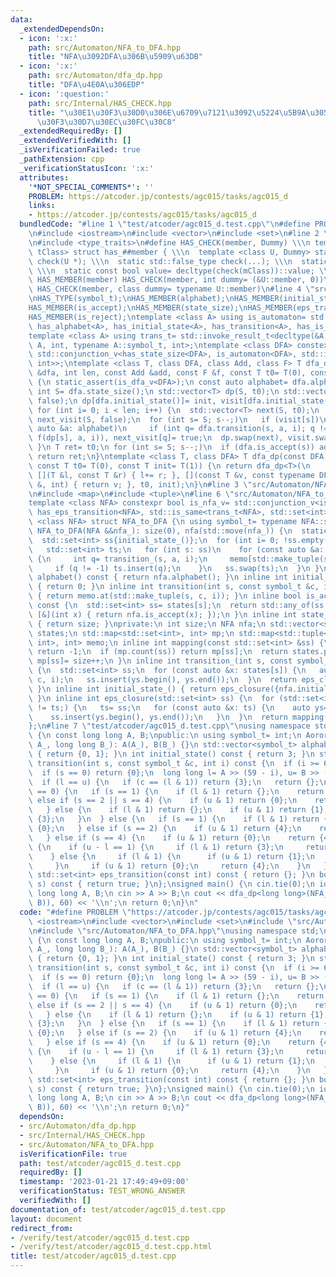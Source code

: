 ```yaml
---
data:
  _extendedDependsOn:
  - icon: ':x:'
    path: src/Automaton/NFA_to_DFA.hpp
    title: "NFA\u3092DFA\u306B\u5909\u63DB"
  - icon: ':x:'
    path: src/Automaton/dfa_dp.hpp
    title: "DFA\u4E0A\u306EDP"
  - icon: ':question:'
    path: src/Internal/HAS_CHECK.hpp
    title: "\u30E1\u30F3\u30D0\u306E\u6709\u7121\u3092\u5224\u5B9A\u3059\u308B\u30C6\
      \u30F3\u30D7\u30EC\u30FC\u30C8"
  _extendedRequiredBy: []
  _extendedVerifiedWith: []
  _isVerificationFailed: true
  _pathExtension: cpp
  _verificationStatusIcon: ':x:'
  attributes:
    '*NOT_SPECIAL_COMMENTS*': ''
    PROBLEM: https://atcoder.jp/contests/agc015/tasks/agc015_d
    links:
    - https://atcoder.jp/contests/agc015/tasks/agc015_d
  bundledCode: "#line 1 \"test/atcoder/agc015_d.test.cpp\"\n#define PROBLEM \"https://atcoder.jp/contests/agc015/tasks/agc015_d\"\
    \n#include <iostream>\n#include <vector>\n#include <set>\n#line 2 \"src/Internal/HAS_CHECK.hpp\"\
    \n#include <type_traits>\n#define HAS_CHECK(member, Dummy) \\\n template <class\
    \ tClass> struct has_##member { \\\n  template <class U, Dummy> static std::true_type\
    \ check(U *); \\\n  static std::false_type check(...); \\\n  static tClass *mClass;\
    \ \\\n  static const bool value= decltype(check(mClass))::value; \\\n };\n#define\
    \ HAS_MEMBER(member) HAS_CHECK(member, int dummy= (&U::member, 0))\n#define HAS_TYPE(member)\
    \ HAS_CHECK(member, class dummy= typename U::member)\n#line 4 \"src/Automaton/dfa_dp.hpp\"\
    \nHAS_TYPE(symbol_t);\nHAS_MEMBER(alphabet);\nHAS_MEMBER(initial_state);\nHAS_MEMBER(transition);\n\
    HAS_MEMBER(is_accept);\nHAS_MEMBER(state_size);\nHAS_MEMBER(eps_transition);\n\
    HAS_MEMBER(is_reject);\ntemplate <class A> using is_automaton= std::conjunction<has_symbol_t<A>,\
    \ has_alphabet<A>, has_initial_state<A>, has_transition<A>, has_is_accept<A>>;\n\
    template <class A> using trans_t= std::invoke_result_t<decltype(&A::transition),\
    \ A, int, typename A::symbol_t, int>;\ntemplate <class DFA> constexpr bool is_dfa_v=\
    \ std::conjunction_v<has_state_size<DFA>, is_automaton<DFA>, std::is_same<trans_t<DFA>,\
    \ int>>;\ntemplate <class T, class DFA, class Add, class F> T dfa_dp(const DFA\
    \ &dfa, int len, const Add &add, const F &f, const T t0= T(0), const T init= T(1))\
    \ {\n static_assert(is_dfa_v<DFA>);\n const auto alphabet= dfa.alphabet();\n const\
    \ int S= dfa.state_size();\n std::vector<T> dp(S, t0);\n std::vector<char> visit(S,\
    \ false);\n dp[dfa.initial_state()]= init, visit[dfa.initial_state()]= true;\n\
    \ for (int i= 0; i < len; i++) {\n  std::vector<T> next(S, t0);\n  std::vector<char>\
    \ next_visit(S, false);\n  for (int s= S; s--;)\n   if (visit[s])\n    for (const\
    \ auto &a: alphabet)\n     if (int q= dfa.transition(s, a, i); q != -1) add(next[q],\
    \ f(dp[s], a, i)), next_visit[q]= true;\n  dp.swap(next), visit.swap(next_visit);\n\
    \ }\n T ret= t0;\n for (int s= S; s--;)\n  if (dfa.is_accept(s)) add(ret, dp[s]);\n\
    \ return ret;\n}\ntemplate <class T, class DFA> T dfa_dp(const DFA &dfa, int len,\
    \ const T t0= T(0), const T init= T(1)) {\n return dfa_dp<T>(\n     dfa, len,\
    \ [](T &l, const T &r) { l+= r; }, [](const T &v, const typename DFA::symbol_t\
    \ &, int) { return v; }, t0, init);\n}\n#line 3 \"src/Automaton/NFA_to_DFA.hpp\"\
    \n#include <map>\n#include <tuple>\n#line 6 \"src/Automaton/NFA_to_DFA.hpp\"\n\
    template <class NFA> constexpr bool is_nfa_v= std::conjunction_v<is_automaton<NFA>,\
    \ has_eps_transition<NFA>, std::is_same<trans_t<NFA>, std::set<int>>>;\ntemplate\
    \ <class NFA> struct NFA_to_DFA {\n using symbol_t= typename NFA::symbol_t;\n\
    \ NFA_to_DFA(NFA &&nfa_): size(0), nfa(std::move(nfa_)) {\n  static_assert(is_nfa_v<NFA>);\n\
    \  std::set<int> ss{initial_state_()};\n  for (int i= 0; !ss.empty(); i++) {\n\
    \   std::set<int> ts;\n   for (int s: ss)\n    for (const auto &a: alphabet())\
    \ {\n     int q= transition_(s, a, i);\n     memo[std::make_tuple(s, a, i)]= q;\n\
    \     if (q != -1) ts.insert(q);\n    }\n   ss.swap(ts);\n  }\n }\n std::vector<symbol_t>\
    \ alphabet() const { return nfa.alphabet(); }\n inline int initial_state() const\
    \ { return 0; }\n inline int transition(int s, const symbol_t &c, int i) const\
    \ { return memo.at(std::make_tuple(s, c, i)); }\n inline bool is_accept(int s)\
    \ const {\n  std::set<int> ss= states[s];\n  return std::any_of(ss.begin(), ss.end(),\
    \ [&](int x) { return nfa.is_accept(x); });\n }\n inline int state_size() const\
    \ { return size; }\nprivate:\n int size;\n NFA nfa;\n std::vector<std::set<int>>\
    \ states;\n std::map<std::set<int>, int> mp;\n std::map<std::tuple<int, symbol_t,\
    \ int>, int> memo;\n inline int mapping(const std::set<int> &ss) {\n  if (ss.empty())\
    \ return -1;\n  if (mp.count(ss)) return mp[ss];\n  return states.push_back(ss),\
    \ mp[ss]= size++;\n }\n inline int transition_(int s, const symbol_t &c, int i)\
    \ {\n  std::set<int> ss;\n  for (const auto &x: states[s]) {\n   auto ys= nfa.transition(x,\
    \ c, i);\n   ss.insert(ys.begin(), ys.end());\n  }\n  return eps_closure(ss);\n\
    \ }\n inline int initial_state_() { return eps_closure({nfa.initial_state()});\
    \ }\n inline int eps_closure(std::set<int> ss) {\n  for (std::set<int> ts; ss\
    \ != ts;) {\n   ts= ss;\n   for (const auto &x: ts) {\n    auto ys= nfa.eps_transition(x);\n\
    \    ss.insert(ys.begin(), ys.end());\n   }\n  }\n  return mapping(ss);\n }\n\
    };\n#line 7 \"test/atcoder/agc015_d.test.cpp\"\nusing namespace std;\nclass AororB\
    \ {\n const long long A, B;\npublic:\n using symbol_t= int;\n AororB(long long\
    \ A_, long long B_): A(A_), B(B_) {}\n std::vector<symbol_t> alphabet() const\
    \ { return {0, 1}; }\n int initial_state() const { return 3; }\n std::set<int>\
    \ transition(int s, const symbol_t &c, int i) const {\n  if (i >= 60) return {};\n\
    \  if (s == 0) return {0};\n  long long l= A >> (59 - i), u= B >> (59 - i);\n\
    \  if (l == u) {\n   if (c == (l & 1)) return {3};\n   return {};\n  }\n  if (c\
    \ == 0) {\n   if (s == 1) {\n    if (l & 1) return {};\n    return {1};\n   }\
    \ else if (s == 2 || s == 4) {\n    if (u & 1) return {0};\n    return {s};\n\
    \   } else {\n    if (l & 1) return {};\n    if (u & 1) return {1};\n    return\
    \ {3};\n   }\n  } else {\n   if (s == 1) {\n    if (l & 1) return {1};\n    return\
    \ {0};\n   } else if (s == 2) {\n    if (u & 1) return {4};\n    return {};\n\
    \   } else if (s == 4) {\n    if (u & 1) return {0};\n    return {4};\n   } else\
    \ {\n    if (u - l == 1) {\n     if (l & 1) return {3};\n     return {3, 2};\n\
    \    } else {\n     if (l & 1) {\n      if (u & 1) return {1};\n      return {3};\n\
    \     }\n     if (u & 1) return {0};\n     return {4};\n    }\n   }\n  }\n }\n\
    \ std::set<int> eps_transition(const int) const { return {}; }\n bool is_accept(int\
    \ s) const { return true; }\n};\nsigned main() {\n cin.tie(0);\n ios::sync_with_stdio(false);\n\
    \ long long A, B;\n cin >> A >> B;\n cout << dfa_dp<long long>(NFA_to_DFA(AororB(A,\
    \ B)), 60) << '\\n';\n return 0;\n}\n"
  code: "#define PROBLEM \"https://atcoder.jp/contests/agc015/tasks/agc015_d\"\n#include\
    \ <iostream>\n#include <vector>\n#include <set>\n#include \"src/Automaton/dfa_dp.hpp\"\
    \n#include \"src/Automaton/NFA_to_DFA.hpp\"\nusing namespace std;\nclass AororB\
    \ {\n const long long A, B;\npublic:\n using symbol_t= int;\n AororB(long long\
    \ A_, long long B_): A(A_), B(B_) {}\n std::vector<symbol_t> alphabet() const\
    \ { return {0, 1}; }\n int initial_state() const { return 3; }\n std::set<int>\
    \ transition(int s, const symbol_t &c, int i) const {\n  if (i >= 60) return {};\n\
    \  if (s == 0) return {0};\n  long long l= A >> (59 - i), u= B >> (59 - i);\n\
    \  if (l == u) {\n   if (c == (l & 1)) return {3};\n   return {};\n  }\n  if (c\
    \ == 0) {\n   if (s == 1) {\n    if (l & 1) return {};\n    return {1};\n   }\
    \ else if (s == 2 || s == 4) {\n    if (u & 1) return {0};\n    return {s};\n\
    \   } else {\n    if (l & 1) return {};\n    if (u & 1) return {1};\n    return\
    \ {3};\n   }\n  } else {\n   if (s == 1) {\n    if (l & 1) return {1};\n    return\
    \ {0};\n   } else if (s == 2) {\n    if (u & 1) return {4};\n    return {};\n\
    \   } else if (s == 4) {\n    if (u & 1) return {0};\n    return {4};\n   } else\
    \ {\n    if (u - l == 1) {\n     if (l & 1) return {3};\n     return {3, 2};\n\
    \    } else {\n     if (l & 1) {\n      if (u & 1) return {1};\n      return {3};\n\
    \     }\n     if (u & 1) return {0};\n     return {4};\n    }\n   }\n  }\n }\n\
    \ std::set<int> eps_transition(const int) const { return {}; }\n bool is_accept(int\
    \ s) const { return true; }\n};\nsigned main() {\n cin.tie(0);\n ios::sync_with_stdio(false);\n\
    \ long long A, B;\n cin >> A >> B;\n cout << dfa_dp<long long>(NFA_to_DFA(AororB(A,\
    \ B)), 60) << '\\n';\n return 0;\n}"
  dependsOn:
  - src/Automaton/dfa_dp.hpp
  - src/Internal/HAS_CHECK.hpp
  - src/Automaton/NFA_to_DFA.hpp
  isVerificationFile: true
  path: test/atcoder/agc015_d.test.cpp
  requiredBy: []
  timestamp: '2023-01-21 17:49:49+09:00'
  verificationStatus: TEST_WRONG_ANSWER
  verifiedWith: []
documentation_of: test/atcoder/agc015_d.test.cpp
layout: document
redirect_from:
- /verify/test/atcoder/agc015_d.test.cpp
- /verify/test/atcoder/agc015_d.test.cpp.html
title: test/atcoder/agc015_d.test.cpp
---
```

